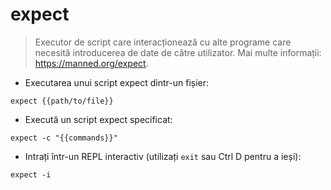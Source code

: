 # expect

> Executor de script care interacționează cu alte programe care necesită introducerea de date de către utilizator.
> Mai multe informații: <https://manned.org/expect>.

- Executarea unui script expect dintr-un fișier:

`expect {{path/to/file}}`

- Execută un script expect specificat:

`expect -c "{{commands}}"`

- Intrați într-un REPL interactiv (utilizați `exit` sau Ctrl D pentru a ieși):

`expect -i`
